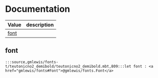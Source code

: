 # Documentation
|Value|description|
|---|---|
|[font](#font)||

## font

```moonbit
:::source,gmlewis/fonts-t/teutonicno2_demibold/teutonicno2_demibold.mbt,809:::let font : <a href="gmlewis/fonts#Font">@gmlewis/fonts.Font</a>
```

